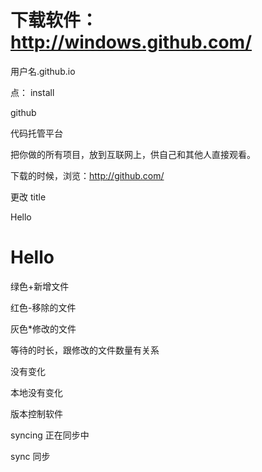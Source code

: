 # 下载软件：http://windows.github.com/



用户名.github.io


点： install



github

代码托管平台



把你做的所有项目，放到互联网上，供自己和其他人直接观看。



下载的时候，浏览：http://github.com/







更改 title  

Hello

<h1>Hello</h1>





绿色+新增文件

红色-移除的文件

灰色*修改的文件



等待的时长，跟修改的文件数量有关系



没有变化

本地没有变化



版本控制软件



syncing 正在同步中

sync 同步



